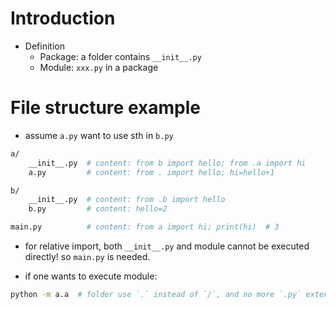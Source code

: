 # Introduction
+ Definition
	+ Package: a folder contains `__init__.py`
	+ Module: `xxx.py` in a package


# File structure example
+ assume `a.py` want to use sth in `b.py`
```bash
a/
	__init__.py  # content: from b import hello; from .a import hi
	a.py         # content: from . import hello; hi=hello+1

b/
	__init__.py  # content: from .b import hello
	b.py         # content: hello=2

main.py          # content: from a import hi; print(hi)  # 3
```

+ for relative import, both `__init__.py` and module cannot be executed directly! so `main.py` is needed.

+ if one wants to execute module:
```bash
python -m a.a  # folder use `.` instead of `/`, and no more `.py` extension!
```
